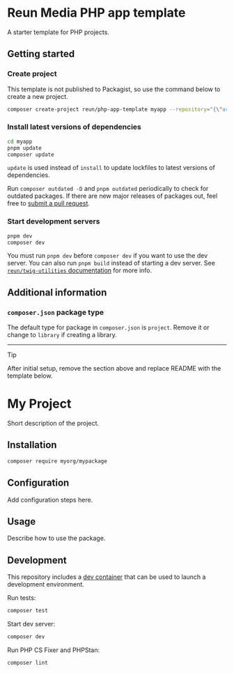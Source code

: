 # Reun Media PHP app template

A starter template for PHP projects.

## Getting started

### Create project

This template is not published to Packagist, so use the command below to create
a new project.

```sh
composer create-project reun/php-app-template myapp --repository="{\"url\": \"https://github.com/Reun-Media/php-app-template\", \"type\": \"vcs\"}" --stability=dev --remove-vcs
```

### Install latest versions of dependencies

```sh
cd myapp
pnpm update
composer update
```

`update` is used instead of `install` to update lockfiles to latest versions of
dependencies.

Run `composer outdated -D` and `pnpm outdated` periodically to check for
outdated packages. If there are new major releases of packages out, feel free to
[submit a pull request](https://github.com/Reun-Media/php-app-template/pulls).

### Start development servers

```sh
pnpm dev
composer dev
```

You must run `pnpm dev` before `composer dev` if you want to use the dev server.
You can also run `pnpm build` instead of starting a dev server. See
[`reun/twig-utilities`
documentation](https://github.com/Reun-Media/twig-utilities/blob/master/docs/ViteAsset.md#vite-dev-server-detection)
for more info.

## Additional information

### `composer.json` package type

The default type for package in `composer.json` is `project`. Remove it or
change to `library` if creating a library.

---

> [!TIP]
>
> After initial setup, remove the section above and replace README with the
> template below.

# My Project

Short description of the project.

## Installation

```sh
composer require myorg/mypackage
```

## Configuration

Add configuration steps here.

## Usage

Describe how to use the package.

## Development

This repository includes a [dev container](https://containers.dev/) that can be
used to launch a development environment.

Run tests:

```sh
composer test
```

Start dev server:

```sh
composer dev
```

Run PHP CS Fixer and PHPStan:

```sh
composer lint
```
